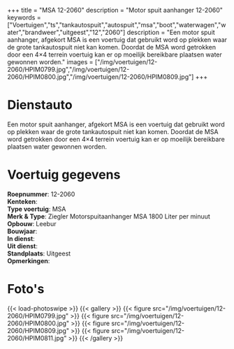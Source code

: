 +++
title = "MSA 12-2060"
description = "Motor spuit aanhanger 12-2060"
keywords = ["Voertuigen","ts","tankautospuit","autospuit","msa","boot","waterwagen","water","brandweer","uitgeest","12","2060"]
description = "Een motor spuit aanhanger, afgekort MSA is een voertuig dat gebruikt word op plekken waar de grote tankautospuit niet kan komen. Doordat de MSA word getrokken door een 4×4 terrein voertuig kan er op moeilijk bereikbare plaatsen water gewonnen worden."
images = ["/img/voertuigen/12-2060/HPIM0799.jpg","/img/voertuigen/12-2060/HPIM0800.jpg","/img/voertuigen/12-2060/HPIM0809.jpg"]
+++

# Dienstauto

Een motor spuit aanhanger, afgekort MSA is een voertuig dat gebruikt word op plekken waar de grote tankautospuit niet kan komen. Doordat de MSA word getrokken door een 4×4 terrein voertuig kan er op moeilijk bereikbare plaatsen water gewonnen worden.  

# Voertuig gegevens

**Roepnummer**: 12-2060  
**Kenteken**:  
**Type voertuig**: MSA  
**Merk & Type**: Ziegler Motorspuitaanhanger MSA 1800 Liter per minuut  
**Opbouw**: Leebur  
**Bouwjaar**:   
**In dienst**:   
**Uit dienst**:  
**Standplaats**: Uitgeest  
**Opmerkingen**:   

# Foto's
{{< load-photoswipe >}}
{{< gallery >}}
  {{< figure src="/img/voertuigen/12-2060/HPIM0799.jpg" >}}
  {{< figure src="/img/voertuigen/12-2060/HPIM0800.jpg" >}}
  {{< figure src="/img/voertuigen/12-2060/HPIM0809.jpg" >}}
  {{< figure src="/img/voertuigen/12-2060/HPIM0811.jpg" >}}
{{< /gallery >}}
